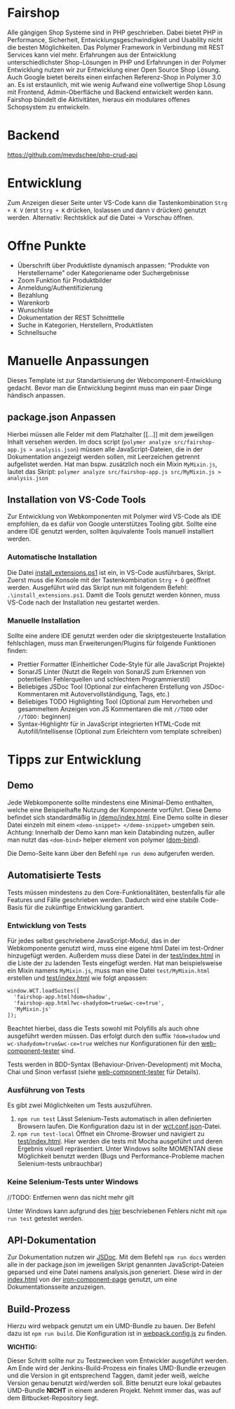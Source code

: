 # Fairshop

Alle gängigen Shop Systeme sind in PHP geschrieben. Dabei bietet PHP in Performance, Sicherheit, Entwicklungsgeschwindigkeit
und Usability nicht die besten Möglichkeiten. Das Polymer Framework in Verbindung mit REST Services kann
viel mehr. Erfahrungen aus der Entwicklung unterschiedlichster Shop-Lösungen in PHP und Erfahrungen in der Polymer
Entwicklung nutzen wir zur Entwicklung einer Open Source Shop Lösung.
Auch Google bietet bereits einen einfachen Referenz-Shop in Polymer 3.0 an. Es ist erstaunlich, mit wie wenig Aufwand eine vollwertige Shop Lösung mit Frontend, Admin-Oberfläche und Backend entwickelt werden kann. Fairshop bündelt die Aktivitäten, hieraus ein modulares offenes Schopsystem zu entwickeln.

# Backend

https://github.com/mevdschee/php-crud-api


# Entwicklung

Zum Anzeigen dieser Seite unter VS-Code kann die Tastenkombination `Strg + K V` (erst `Strg + K` drücken, loslassen und dann `V` drücken) genutzt werden.
Alternativ: Rechtsklick auf die Datei -> Vorschau öffnen.

# Offne Punkte

- Überschrift über Produktliste dynamisch anpassen: "Produkte von Herstellername" oder Kategoriename oder Suchergebnisse
- Zoom Funktion für Produktbilder
- Anmeldung/Authentifizierung
- Bezahlung
- Warenkorb
- Wunschliste
- Dokumentation der REST Schnitttelle
- Suche in Kategorien, Herstellern, Produktlisten
- Schnellsuche

# Manuelle Anpassungen

Dieses Template ist zur Standartisierung der Webcomponent-Entwicklung gedacht. Bevor man die Entwicklung beginnt muss man ein paar Dinge händisch anpassen.

## package.json Anpassen

Hierbei müssen alle Felder mit dem Platzhalter [[...]] mit dem jeweiligen Inhalt versehen werden.
Im docs script (`polymer analyze src/fairshop-app.js > analysis.json`) müssen alle JavaScript-Dateien, die in der Dokumentation angezeigt werden sollen, mit Leerzeichen getrennt aufgelistet werden. Hat man bspw. zusätzlich noch ein Mixin `MyMixin.js`, lautet das Skript: `polymer analyze src/fairshop-app.js src/MyMixin.js > analysis.json`

## Installation von VS-Code Tools

Zur Entwicklung von Webkomponenten mit Polymer wird VS-Code als IDE empfohlen, da es dafür von Google unterstützes Tooling gibt.
Sollte eine andere IDE genutzt werden, sollten äquivalente Tools manuell installiert werden.

### Automatische Installation

Die Datei [install_extensions.ps1](./install_extensions.ps1) ist ein, in VS-Code ausführbares, Skript. Zuerst muss die Konsole mit der Tastenkombination `Strg + Ö` geöffnet werden.
Ausgeführt wird das Skript nun mit folgendem Befehl: `.\install_extensions.ps1`. Damit die Tools genutzt werden können, muss VS-Code nach der Installation neu gestartet werden.

### Manuelle Installation

Sollte eine andere IDE genutzt werden oder die skriptgesteuerte Installation fehlschlagen, muss man Erweiterungen/Plugins für folgende Funktionen finden:

* Prettier Formatter (Einheitlicher Code-Style für alle JavaScript Projekte)
* SonarJS Linter (Nutzt die Regeln von SonarJS zum Erkennen von potentiellen Fehlerquellen und schlechtem Programmierstil)
* Beliebiges JSDoc Tool (Optional zur einfacheren Erstellung von JSDoc-Kommentaren mit Autovervollständigung, Tags, etc.)
* Beliebiges TODO Highlighting Tool (Optional zum Hervorheben und gesammeltem Anzeigen von JS Kommentaren die mit `//TODO` oder `//TODO:` beginnen)
* Syntax-Highlightr für in JavaScript integrierten HTML-Code mit Autofill/Intellisense (Optional zum Erleichtern vom template schreiben)

# Tipps zur Entwicklung

## Demo

Jede Webkomponente sollte mindestens eine Minimal-Demo enthalten, welche eine Beispielhafte Nutzung der Komponente vorführt.
Diese Demo befindet sich standardmäßig in [/demo/index.html](.\demo\index.html). Eine Demo sollte in dieser Datei einzeln mit einem `<demo-snippet> </demo-snippet>` umgeben sein.
Achtung: Innerhalb der Demo kann man kein Databinding nutzen, außer man nutzt das `<dom-bind>` helper element von polymer ([dom-bind](https://www.polymer-project.org/2.0/docs/devguide/templates#dom-bind)).

Die Demo-Seite kann über den Befehl `npm run demo` aufgerufen werden.

## Automatisierte Tests

Tests müssen mindestens zu den Core-Funktionalitäten, bestenfalls für alle Features und Fälle geschrieben werden. Dadurch wird eine stabile Code-Basis für die zukünftige Entwicklung garantiert.

### Entwicklung von Tests

Für jedes selbst geschriebene JavaScript-Modul, das in der Webkomponente genutzt wird, muss eine eigene html Datei im test-Ordner hinzugefügt werden. Außerdem muss diese Datei in der [test/index.html](.\test\index.html) in die Liste der zu ladenden Tests eingefügt werden.
Hat man beispielsweise ein Mixin namens `MyMixin.js`, muss man eine Datei `test/MyMixin.html` erstellen und [test/index.html](.\test\index.html) wie folgt anpassen:

```
window.WCT.loadSuites([
  'fairshop-app.html?dom=shadow',
  'fairshop-app.html?wc-shadydom=true&wc-ce=true',
  'MyMixin.js'
]);
```

Beachtet hierbei, dass die Tests sowohl mit Polyfills als auch ohne ausgeführt werden müssen. Das erfolgt durch den suffix `?dom=shadow` und `wc-shadydom=true&wc-ce=true` welches nur Konfigurationen für den [web-component-tester](https://github.com/Polymer/web-component-tester) sind.

Tests werden in BDD-Syntax (Behaviour-Driven-Development) mit Mocha, Chai und Sinon verfasst (siehe [web-component-tester](https://github.com/Polymer/web-component-tester) für Details).

### Ausführung von Tests

Es gibt zwei Möglichkeiten um Tests auszuführen.

1.  `npm run test`
    Lässt Selenium-Tests automatisch in allen definierten Browsern laufen. Die Konfiguration dazu ist in der [wct.conf.json](.\wct.conf.json)-Datei.
2.  `npm run test-local`
    Öffnet ein Chrome-Browser und navigiert zu [test/index.html](.\test\index.html). Hier werden die tests mit Mocha ausgeführt und deren Ergebnis visuell repräsentiert. Unter Windows sollte MOMENTAN diese Möglichkeit benutzt werden (Bugs und Performance-Probleme machen Selenium-tests unbrauchbar)

### Keine Selenium-Tests unter Windows

//TODO: Entfernen wenn das nicht mehr gilt

Unter Windows kann aufgrund des [hier](https://github.com/Polymer/web-component-tester/issues/694) beschriebenen Fehlers nicht mit `npm run test` getestet werden.

## API-Dokumentation

Zur Dokumentation nutzen wir [JSDoc](http://usejsdoc.org/). Mit dem Befehl `npm run docs` werden alle in der package.json im jeweiligen Skript genannten JavaScript-Dateien geparsed und eine Datei namens analysis.json generiert. Diese wird in der [index.html](.\index.html) von der [iron-component-page](https://github.com/PolymerElements/iron-component-page) genutzt, um eine Dokumentationsseite anzuzeigen.


## Build-Prozess

Hierzu wird webpack genutzt um ein UMD-Bundle zu bauen. Der Befehl dazu ist `npm run build`. Die Konfiguration ist in [webpack.config.js](.\webpack.config.js) zu finden.

**WICHTIG:**

Dieser Schritt sollte nur zu Testzwecken vom Entwickler ausgeführt werden. Am Ende wird der Jenkins-Build-Prozess ein finales UMD-Bundle erzeugen und die Version in git entsprechend Taggen, damit jeder weiß, welche Version genau benutzt wird/werden soll.
Bitte benutzt eure lokal gebautes UMD-Bundle **NICHT** in einem anderen Projekt. Nehmt immer das, was auf dem Bitbucket-Repository liegt.
